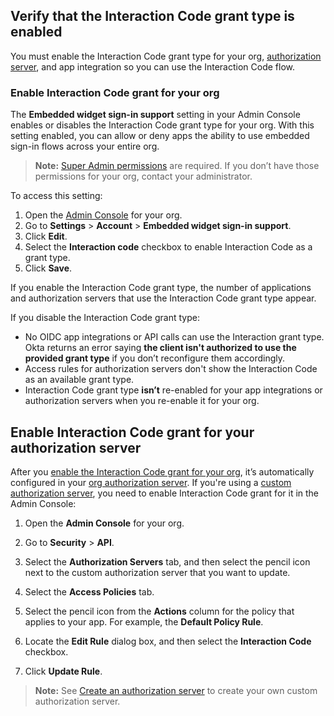 ## Verify that the Interaction Code grant type is enabled

You must enable the Interaction Code grant type for your org, [authorization server](/docs/concepts/auth-servers/), and app integration so you can use the Interaction Code flow.

### Enable Interaction Code grant for your org

The **Embedded widget sign-in support** setting in your Admin Console enables or disables the Interaction Code grant type for your org. With this setting enabled, you can allow or deny apps the ability to use embedded sign-in flows across your entire org.

> **Note:** [Super Admin permissions](https://help.okta.com/okta_help.htm?id=ext_superadmin) are required. If you don’t have those permissions for your org, contact your administrator.

To access this setting:

1. Open the [Admin Console](/docs/concepts/okta-organizations/#admin-console) for your org.
1. Go to **Settings** > **Account** > **Embedded widget sign-in support**.
1. Click **Edit**.
1. Select the **Interaction code** checkbox to enable Interaction Code as a grant type.
1. Click **Save**.

If you enable the Interaction Code grant type, the number of applications and authorization servers that use the Interaction Code grant type appear.

If you disable the Interaction Code grant type:

* No OIDC app integrations or API calls can use the Interaction grant type. Okta returns an error saying **the client isn't authorized to use the provided grant type** if you don’t reconfigure them accordingly.
* Access rules for authorization servers don't show the Interaction Code as an available grant type.
* Interaction Code grant type **isn’t** re-enabled for your app integrations or authorization servers when you re-enable it for your org.

## Enable Interaction Code grant for your authorization server

After you [enable the Interaction Code grant for your org](#enable-interaction-code-grant-for-your-org), it’s automatically configured in your [org authorization server](/docs/concepts/auth-servers/#org-authorization-server). If you're using a [custom authorization server](/docs/concepts/auth-servers/#custom-authorization-server), you need to enable Interaction Code grant for it in the Admin Console:

1. Open the **Admin Console** for your org.
1. Go to **Security** > **API**.
1. Select the **Authorization Servers** tab, and then select the pencil icon next to the custom authorization server that you want to update.
1. Select the **Access Policies** tab.
1. Select the pencil icon from the **Actions** column for the policy that applies to your app. For example, the **Default Policy Rule**.
1. Locate the **Edit Rule** dialog box, and then select the **Interaction Code** checkbox.

     <VerifyICGrantType />

1. Click **Update Rule**.

> **Note:** See [Create an authorization server](/docs/guides/customize-authz-server/) to create your own custom authorization server.
